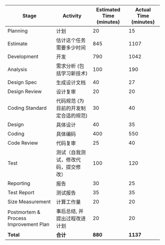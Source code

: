 | Stage | Activity | Estimated Time (minutes) | Actual Time (minutes) |
|-------|----------|--------------------------|-----------------------|
| Planning | 计划 | 20 | 15 |
| Estimate | 估计这个任务需要多少时间 | 845 | 1107 |
| Development | 开发 | 790 | 1042 |
| Analysis | 需求分析 (包括学习新技术) | 100 | 190 |
| Design Spec | 生成设计文档 | 40 | 27 |
| Design Review | 设计复审 | 20 | 20 |
| Coding Standard | 代码规范 (为目前的开发制定合适的规范) | 30 | 40 |
| Design | 具体设计 | 40 | 35 |
| Coding | 具体编码 | 400 | 550 |
| Code Review | 代码复审 | 25 | 40 |
| Test | 测试（自我测试，修改代码，提交修改） | 100 | 120 |
| Reporting | 报告 | 30 | 25 |
| Test Report | 测试报告 | 35 | 35 |
| Size Measurement | 计算工作量 | 20 | 20 |
| Postmortem & Process Improvement Plan | 事后总结, 并提出过程改进计划 | 20 | 20 |
| **Total** | **合计** | **880** | **1137** |
